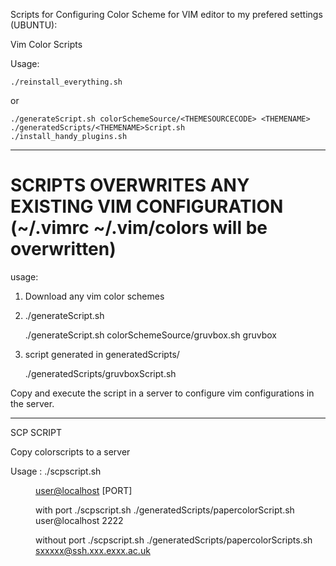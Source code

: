 Scripts for Configuring Color Scheme for VIM editor to my prefered settings (UBUNTU): 

Vim Color Scripts

Usage: 
```
./reinstall_everything.sh
```
or
```
./generateScript.sh colorSchemeSource/<THEMESOURCECODE> <THEMENAME>
./generatedScripts/<THEMENAME>Script.sh
./install_handy_plugins.sh
```
_______________________________________________________________________________



# SCRIPTS OVERWRITES ANY EXISTING VIM CONFIGURATION (~/.vimrc ~/.vim/colors will be overwritten) #


usage:
1. Download any vim color schemes 

2. ./generateScript.sh <directoryToColorSchemeSourceCode> <nameOfColorScheme>

	./generateScript.sh colorSchemeSource/gruvbox.sh gruvbox

3. script generated in generatedScripts/
	
	./generatedScripts/gruvboxScript.sh

Copy and execute the script in a server to configure vim configurations in the server. 

-------------------------------------------------------------------------------

SCP SCRIPT 

Copy colorscripts to a server

Usage : 
	./scpscript.sh <Dir to generated ColorScript> <user@localhost> [PORT]

with port 
./scpscript.sh ./generatedScripts/papercolorScript.sh user@localhost 2222

without port 
./scpscript.sh ./generatedScripts/papercolorScripts.sh sxxxxx@ssh.xxx.exxx.ac.uk
